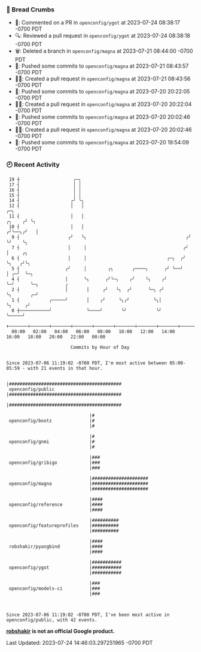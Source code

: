 ### 🍞 Bread Crumbs

 * 💬: Commented on a PR in  `openconfig/ygot` at 2023-07-24 08:38:17 -0700 PDT
 * 🔍: Reviewed a pull request in  `openconfig/ygot` at 2023-07-24 08:38:18 -0700 PDT
 * 🗑: Deleted a branch in `openconfig/magna` at 2023-07-21 08:44:00 -0700 PDT
 * 🚢: Pushed some commits to `openconfig/magna` at 2023-07-21 08:43:57 -0700 PDT
 * ✍🏼: Created a pull request in `openconfig/magna` at 2023-07-21 08:43:56 -0700 PDT
 * 🚢: Pushed some commits to `openconfig/magna` at 2023-07-20 20:22:05 -0700 PDT
 * ✍🏼: Created a pull request in `openconfig/magna` at 2023-07-20 20:22:04 -0700 PDT
 * 🚢: Pushed some commits to `openconfig/magna` at 2023-07-20 20:02:46 -0700 PDT
 * ✍🏼: Created a pull request in `openconfig/magna` at 2023-07-20 20:02:46 -0700 PDT
 * 🚢: Pushed some commits to `openconfig/magna` at 2023-07-20 19:54:09 -0700 PDT

### 🕘 Recent Activity
```
 19 ┼                    ╭─╮
 17 ┤                    │ │
 16 ┤                    │ │
 15 ┤                    │ │
 14 ┤                   ╭╯ ╰╮
 12 ┤                   │   │                                               ╭─╮
 11 ┤                   │   │                                        ╭╮    ╭╯ ╰╮
 10 ┤                   │   │                                       ╭╯╰──╮╭╯   │
  9 ┤                  ╭╯   ╰╮                                     ╭╯    ╰╯    ╰╮
  7 ┤                  │     │                                    ╭╯            │     ╭╮
  6 ┤                  │     │                              ╭─╮  ╭╯             ╰╮   ╭╯╰╮
  5 ┤                 ╭╯     │        ╭╮       ╭────╮      ╭╯ ╰──╯               │ ╭─╯  ╰─╮
  4 ┤                 │      ╰╮      ╭╯╰─╮    ╭╯    ╰╮    ╭╯                     ╰─╯      ╰─╮          ╭
  2 ┤                 │       │     ╭╯   ╰╮  ╭╯      ╰─╮ ╭╯                                 ╰╮       ╭─╯
  1 ┤           ╭─────╯       │    ╭╯     ╰╮╭╯         ╰╮│                                   ╰╮     ╭╯
  0 ┼───────────╯             ╰────╯       ╰╯           ╰╯                                    ╰─────╯
    +───────+───────+───────+───────+───────+───────+───────+───────+───────+───────+───────+───────+────
  00:00   02:00   04:00   06:00   08:00   10:00   12:00   14:00   16:00   18:00   20:00   22:00   00:00   

						Commits by Hour of Day


Since 2023-07-06 11:19:02 -0700 PDT, I'm most active between 05:00-05:59 - with 21 events in that hour.

```



```
                               |##########################################
 openconfig/public             |##########################################
                               |##########################################

                               |#
 openconfig/bootz              |#
                               |#

                               |#
 openconfig/gnmi               |#
                               |#

                               |###
 openconfig/gribigo            |###
                               |###

                               |#####################
 openconfig/magna              |#####################
                               |#####################

                               |####
 openconfig/reference          |####
                               |####

                               |##########
 openconfig/featureprofiles    |##########
                               |##########

                               |####
 robshakir/pyangbind           |####
                               |####

                               |###########
 openconfig/ygot               |###########
                               |###########

                               |###
 openconfig/models-ci          |###
                               |###



Since 2023-07-06 11:19:02 -0700 PDT, I've been most active in openconfig/public, with 42 events.

```
**[robshakir](mailto:robjs@google.com) is not an official Google product.**  


Last Updated: 2023-07-24 14:46:03.297251965 -0700 PDT
